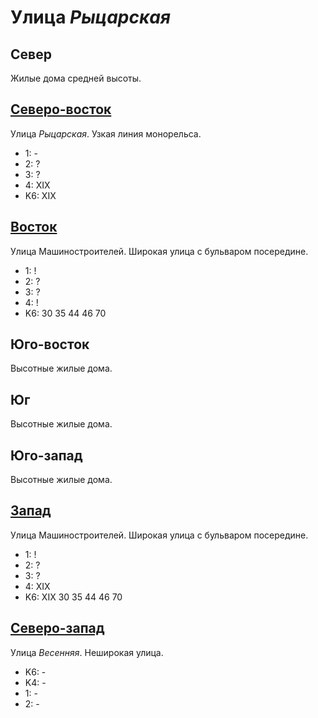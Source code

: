 # Улица *Рыцарская*

## Север

Жилые дома средней высоты.

## [Северо-восток](./10520045.md)

Улица *Рыцарская*.
Узкая линия монорельса.

* 1:    -
* 2:    ?
* 3:    ?
* 4:    XIX
* K6:   XIX

## [Восток](./10520050.md)

Улица Машиностроителей.
Широкая улица с бульваром посередине.

* 1:    !
* 2:    ?
* 3:    ?
* 4:    !
* K6:   30  35  44  46  70

## Юго-восток

Высотные жилые дома.

## Юг

Высотные жилые дома.

## Юго-запад

Высотные жилые дома.

## [Запад](./10505055.md)

Улица Машиностроителей.
Широкая улица с бульваром посередине.

* 1:    !
* 2:    ?
* 3:    ?
* 4:    XIX
* K6:   XIX
        30  35  44  46  70

## [Северо-запад](./10510045.md)

Улица *Весенняя*.
Неширокая улица.

* K6:   -
* K4:   -
* 1:    -
* 2:    -
